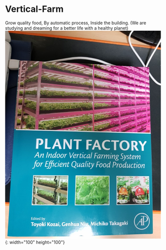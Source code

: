 # Vertical-Farm
Grow quality food, By automatic process, Inside the building. (We are studying and dreaming for a better life with a healthy planet)
![](./Books/KakaoTalk_20180409_234040077.jpg){: width="100" height="100"}
